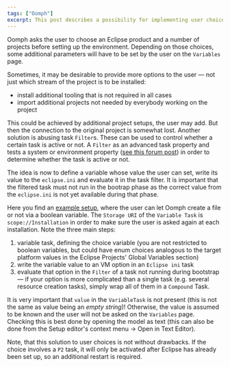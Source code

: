 ```yaml
---
tags: ["Oomph"]
excerpt: This post describes a possibility for implementing user choices in Oomph project setups.
---
```

Oomph asks the user to choose an Eclipse product and a number of projects before setting up the environment. Depending on those choices, some additional parameters will have to be set by the user on the `Variables` page.

Sometimes, it may be desirable to provide more options to the user — not just which stream of the project is to be installed:

* install additional tooling that is not required in all cases
* import additional projects not needed by everybody working on the project

This could be achieved by additional project setups, the user may add. But then the connection to the original project is somewhat lost. Another solution is abusing task `Filter`s. These can be used to control whether a certain task is active or not. A `Filter` as an advanced task property and tests a system or environment property ([see this forum post](https://www.eclipse.org/forums/index.php?t=msg&th=1080068&goto=1742042&#msg_1742042)) in order to determine whether the task is active or not.

The idea is now to define a variable whose value the user can set, write its value to the `eclipse.ini` and evaluate it in the task filter. It is important that the filtered task must not run in the bootrap phase as the correct value from the `eclipse.ini` is not yet available during that phase.

Here you find an [example setup](https://github.com/nittka/oomph-playground/blob/master/setups/proofOfConcept/useroption.setup), where the user can let Oomph create a file or not via a boolean variable. The `Storage URI` of the `Variable Task` is `scope://Installation` in order to make sure the user is asked again at each installation. Note the three main steps:

1. variable task, defining the choice variable (you are not restricted to boolean variables, but could have enum choices analogous to the target platform values in the Eclipse Projects' Global Variables section)
2. write the variable value to an VM option in an `Eclipse ini` task
3. evaluate that option in the `Filter` of a task not running during bootstrap — if your option is more complicated than a single task (e.g. several resource creation tasks), simply wrap all of them in a `Compound` Task.

It is very important that `value` in the `VariableTask` is not present (this is not the same as value being an *empty string*)! Otherwise, the value is assumed to be known and the user will not be asked on the `Variables` page. Checking this is best done by opening the model as text (this can also be done from the Setup editor's context menu -> Open in Text Editor).

Note, that this solution to user choices is not without drawbacks. If the choice involves a `P2` task, it will only be activated after Eclipse has already been set up, so an additional restart is required. 
